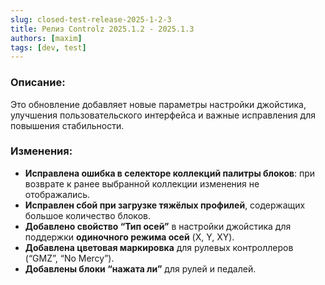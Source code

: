 ```yaml
---
slug: closed-test-release-2025-1-2-3
title: Релиз Controlz 2025.1.2 - 2025.1.3
authors: [maxim]
tags: [dev, test]
---
```


### Описание:

Это обновление добавляет новые параметры настройки джойстика, улучшения пользовательского интерфейса и важные исправления для повышения стабильности.

<!-- truncate -->

### Изменения:

- **Исправлена ошибка в селекторе коллекций палитры блоков**: при возврате к ранее выбранной коллекции изменения не отображались.
- **Исправлен сбой при загрузке тяжёлых профилей**, содержащих большое количество блоков.
- **Добавлено свойство “Тип осей”** в настройки джойстика для поддержки **одиночного режима осей** (X, Y, XY).
- **Добавлена цветовая маркировка** для рулевых контроллеров (“GMZ”, “No Mercy”).
- **Добавлены блоки “нажата ли”** для рулей и педалей.